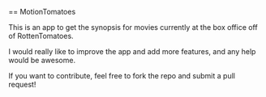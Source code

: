 == MotionTomatoes

This is an app to get the synopsis for movies currently at the box office off of RottenTomatoes. 

I would really like to improve the app and add more features, and any help would be awesome.

If you want to contribute, feel free to fork the repo and submit a pull request!
